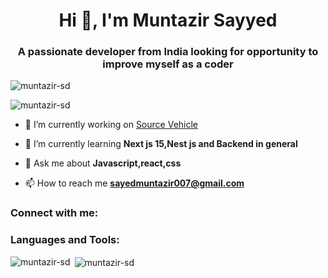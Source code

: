 <h1 align="center">Hi 👋, I'm Muntazir Sayyed</h1>
<h3 align="center">A passionate developer from India looking for opportunity to improve myself as a coder</h3>

<p align="left"> <img src="https://komarev.com/ghpvc/?username=muntazir-sd&label=Profile%20views&color=0e75b6&style=flat" alt="muntazir-sd" /> </p>

<p align="left"> <img src="https://github-profile-trophy-orcin.vercel.app/?username=muntazir-sd&theme=gruvbox&margin-w=5&column=9&no-frame=true" alt="muntazir-sd" /> </p>

- 🔭 I’m currently working on [Source Vehicle](https://www.sourcevehicle.com/)

- 🌱 I’m currently learning **Next js 15,Nest js and Backend in general**

- 💬 Ask me about **Javascript,react,css**

- 📫 How to reach me **sayedmuntazir007@gmail.com**

<h3 align="left">Connect with me:</h3>
<p align="left">
</p>

<h3 align="left">Languages and Tools:</h3>

<p><img align="left" src="https://github-readme-stats-seven-kappa-83.vercel.app/api/top-langs?username=muntazir-sd&show_icons=true&locale=en&layout=compact&count-private=true&langs_count=20" alt="muntazir-sd" /></p> 

<p>&nbsp;<img align="center" src="https://github-readme-stats-seven-kappa-83.vercel.app/api?username=muntazir-sd&show_icons=true&include_all_commits=true&theme=dracula&hide_border=true" alt="muntazir-sd" /></p>

